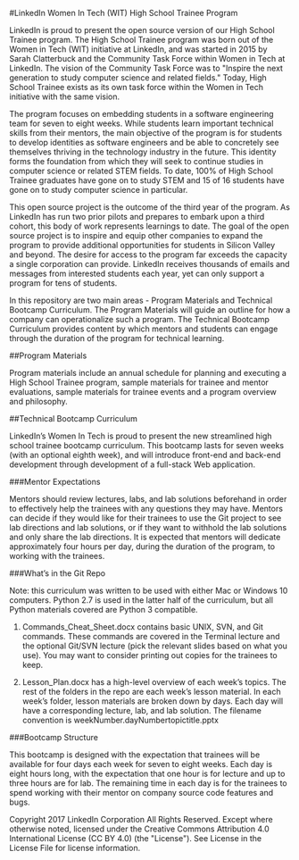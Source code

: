 #LinkedIn Women In Tech (WIT) High School Trainee Program

LinkedIn is proud to present the open source version of our High School Trainee program. The High School Trainee program was born out of the Women in Tech (WIT) initiative at LinkedIn, and was started in 2015 by Sarah Clatterbuck and the Community Task Force within Women in Tech at LinkedIn. The vision of the Community Task Force was to "Inspire the next generation to study computer science and related fields." Today, High School Trainee exists as its own task force within the Women in Tech initiative with the same vision.

The program focuses on embedding students in a software engineering team for seven to eight weeks. While students learn important technical skills from their mentors, the main objective of the program is for students to develop identities as software engineers and be able to concretely see themselves thriving in the technology industry in the future. This identity forms the foundation from which they will seek to continue studies in computer science or related STEM fields. To date, 100% of High School Trainee graduates have gone on to study STEM and 15 of 16 students have gone on to study computer science in particular.

This open source project is the outcome of the third year of the program. As LinkedIn has run two prior pilots and prepares to embark upon a third cohort, this body of work represents learnings to date. The goal of the open source project is to inspire and equip other companies to expand the program to provide additional opportunities for students in Silicon Valley and beyond. The desire for access to the program far exceeds the capacity a single corporation can provide. LinkedIn receives thousands of emails and messages from interested students each year, yet can only support a program for tens of students.

In this repository are two main areas - Program Materials and Technical Bootcamp Curriculum. The Program Materials will guide an outline for how a company can operationalize such a program. The Technical Bootcamp Curriculum provides content by which mentors and students can engage through the duration of the program for technical learning.

##Program Materials

Program materials include an annual schedule for planning and executing a High School Trainee program, sample materials for trainee and mentor evaluations, sample materials for trainee events and a program overview and philosophy.

##Technical Bootcamp Curriculum

LinkedIn’s Women In Tech is proud to present the new streamlined high school trainee bootcamp curriculum. This bootcamp lasts for seven weeks (with an optional eighth week), and will introduce front-end and back-end development through development of a full-stack Web application.

###Mentor Expectations

Mentors should review lectures, labs, and lab solutions beforehand in order to effectively help the trainees with any questions they may have. Mentors can decide if they would like for their trainees to use the Git project to see lab directions and lab solutions, or if they want to withhold the lab solutions and only share the lab directions. It is expected that mentors will dedicate approximately four hours per day, during the duration of the program, to working with the trainees.

###What’s in the Git Repo

Note: this curriculum was written to be used with either Mac or Windows 10 computers. Python 2.7 is used in the latter half of the curriculum, but all Python materials covered are Python 3 compatible.

1. Commands_Cheat_Sheet.docx contains basic UNIX, SVN, and Git commands. These commands are covered in the Terminal lecture and the optional Git/SVN lecture (pick the relevant slides based on what you use). You may want to consider printing out copies for the trainees to keep.

2. Lesson_Plan.docx has a high-level overview of each week’s topics.
The rest of the folders in the repo are each week’s lesson material. In each week’s folder, lesson materials are broken down by days. Each day will have a corresponding lecture, lab, and lab solution. The filename convention is weekNumber.dayNumbertopictitle.pptx

###Bootcamp Structure

This bootcamp is designed with the expectation that trainees will be available for four days each week for seven to eight weeks. Each day is eight hours long, with the expectation that one hour is for lecture and up to three hours are for lab. The remaining time in each day is for the trainees to spend working with their mentor on company source code features and bugs.

Copyright 2017 LinkedIn Corporation All Rights Reserved.
Except where otherwise noted, licensed under the Creative Commons Attribution 4.0 International License (CC BY 4.0) (the "License"). See License in the License File for license information.

